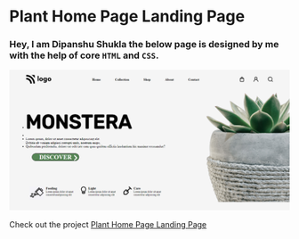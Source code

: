 # Plant Home Page Landing Page

### Hey, I am Dipanshu Shukla the below page is designed by me with the help of core `HTML` and `CSS`.


![Plant Home Page](/PlantPage.png)

Check out the project [Plant Home Page Landing Page](https://plant-h-lp.netlify.app/)
